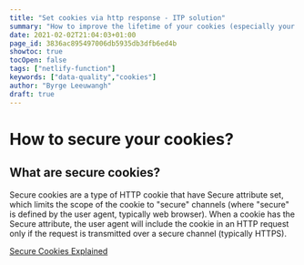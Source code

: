 ```yaml
---
title: "Set cookies via http response - ITP solution"
summary: "How to improve the lifetime of your cookies (especially your GA cookie) with Netlify functions and Hugo. "
date: 2021-02-02T21:04:03+01:00
page_id: 3836ac895497006db5935db3dfb6ed4b
showtoc: true
tocOpen: false
tags: ["netlify-function"]
keywords: ["data-quality","cookies"]
author: "Byrge Leeuwangh"
draft: true
---
```


# How to secure your cookies?

## What are secure cookies?
Secure cookies are a type of HTTP cookie that have Secure attribute set, which limits the scope of the cookie to "secure" channels (where "secure" is defined by the user agent, typically web browser). When a cookie has the Secure attribute, the user agent will include the cookie in an HTTP request only if the request is transmitted over a secure channel (typically HTTPS). 


[Secure Cookies Explained](https://en.wikipedia.org/wiki/Secure_cookie "Secure Cookies WikiPedia")
